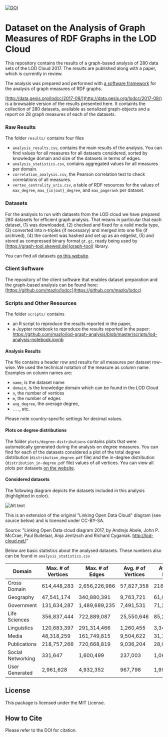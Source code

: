 [![DOI](https://zenodo.org/badge/128430935.svg)](https://zenodo.org/badge/latestdoi/1214433)

# Dataset on the Analysis of Graph Measures of RDF Graphs in the LOD Cloud
This repository contains the results of a graph-based analysis of 280 data sets of the LOD Cloud 2017. The results are published along with a paper, which is currently in review.

The analysis was prepared and performed with [a software framework](https://github.com/mazlo/lodcc) for the analysis of graph measures of RDF graphs.

[http://data.gesis.org/lodcc/2017-08/](http://data.gesis.org/lodcc/2017-08/) is a browsable version of the results presented here. It containts the collection of 280 datasets, available as serialized graph-objects and a report on 28 graph measures of each of the datasets.

### Raw Results

The folder `results/` contains four files

- `analysis_results.csv`, contains the main results of the analysis. You can find values for all measures for all datasets considered, sorted by knowledge domain and size of the datasets in terms of edges.
- `analysis_statistics.csv`, contains aggregated values for all measures per domain.
- `correlation_analysis.csv`, the Pearson correlation test to check correlations of all measures.
- `vertex_centrality_uris.csv`, a table of RDF resources for the values of `max_degree`, `max_{in|out}_degree`, and `max_pagerank` per dataset.

### Datasets

For the analysis to run with datasets from the LOD cloud we have prepared 280 datasets for efficient graph analysis. That means in particular that each dataset, (1) was downloaded, (2) checked and fixed for a valid media type, (3) converted into n-triples (if necessary) and merged into one file (if archived), (4) the content was hashed and set up as an edgelist, (5) and stored as compressed binary format `gt.gz`, ready being used by [https://graph-tool.skewed.de](graph-tool) library. 

You can find all datasets [on this website](http://data.gesis.org/lodcc/2017-08/).

### Client Software

The repository of the client software that enables dataset preparation and the graph-based analysis can be found here: [https://github.com/mazlo/lodcc](https://github.com/mazlo/lodcc)

### Scripts and Other Resources
The folder  `scripts/` contains

- an R script to reproduce the results reported in the paper, 
- a Juypter notebook to reproduce the results reported in the paper:   https://github.com/mazlo/lod-graph-analysis/blob/master/scripts/lod-analysis-notebook.ipynb

#### Analysis Results

The file contains a header row and results for all measures per dataset row-wise. We used the technical notation of the measure as column name. Examples on column names are:

- `name`, is the dataset name
- `domain`, is the knowledge domain which can be found in the LOD Cloud
- `n`, the number of vertices
- `m`, the number of edges
- `avg_degree`, the average degree, 
- `...`, etc.

Please note country-specific settings for decimal values.

#### Plots on degree distributions

The folder `plots/degree-distributions` contains plots that were automatically generated during the analysis on degree measures. You can find for each of the datasets considered a plot of the total degree distribution (`distribution_degree.pdf` file) and the in-degree distribution (`distribution_in-degree.pdf` file) values of all vertices. You can view all plots per datasets [on the website](http://data.gesis.org/lodcc/2017-08/).

#### Considered datasets

The following diagram depicts the datasets included in this analysis (highlighted in color).

![Alt text](./plots/lod2017-analyzed.svg)


This is an extension of the original "Linking Open Data Cloud" diagram (see source below) and is licensed under CC-BY-SA. 

Source: "Linking Open Data cloud diagram 2017, by Andrejs Abele, John P. McCrae, Paul Buitelaar, Anja Jentzsch and Richard Cyganiak. http://lod-cloud.net/"

Below are basic statistics about the analysed datasets. These numbers also can be found in `analysis_statistics.csv`

__Domain__ | __Max. # of Vertices__ | __Max. # of Edges__ | __Avg. # of Vertices__ | __Avg. # of Edges__ | __\# of Datasets__ |
---------- | ---------------------- | ------------------- | ---------------------- | ------------------- | ------------------- |
Cross Domain | 614,448,283 | 2,656,226,986 | 57,827,358 | 218,930,066 | 15 |
Geography | 47,541,174 | 340,880,391 | 9,763,721 | 61,049,429 | 11  |
Government | 131,634,287 | 1,489,689,235 | 7,491,531 | 71,263,878 | 37 |
Life Sciences | 356,837,444 | 722,889,087 | 25,550,646 | 85,262,882 | 32 |
Linguistics | 120,683,397 | 291,314,466 | 1,260,455 | 3,347,268 | 122 |
Media | 48,318,259 | 161,749,815 | 9,504,622 | 31,100,859 | 6 |
Publications | 218,757,266 | 720,668,819 | 9,036,204 | 28,017,502 | 50 |
Social Networking | 331,647 | 1,600,499 | 237,003 | 1,062,986 | 3 |
User Generated | 2,961,628 | 4,932,352 | 967,798 | 1,992,069 | 4 |

## License

This package is licensed under the MIT License.

## How to Cite

Please refer to the DOI for citation.
